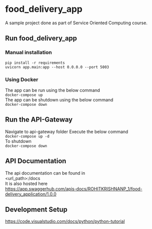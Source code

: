 # food_delivery_app
A sample project done as part of Service Oriented Computing course.

## Run food_delivery_app

### Manual installation
`pip install -r requirements`  
`uvicorn app.main:app --host 0.0.0.0 --port 5003`

### Using Docker
The app can be run using the below command  
`docker-compose up`  
The app can be shutdown using the below command   
`docker-compose down`  

## Run the API-Gateway
Navigate to api-gateway folder
Execute the below command  
`docker-compose up -d`  
To shutdown   
`docker-compose down`  

## API Documentation  
The api documentation can be found in  
<url_path>:<port>/docs  
It is also hosted here  
https://app.swaggerhub.com/apis-docs/ROHITKRISHNANP_1/food-delivery_application/1.0.0

## Development Setup

<https://code.visualstudio.com/docs/python/python-tutorial>

